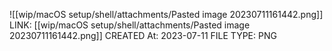![[wip/macOS setup/shell/attachments/Pasted image 20230711161442.png]]
LINK: [[wip/macOS setup/shell/attachments/Pasted image 20230711161442.png]]
CREATED At: 2023-07-11
FILE TYPE: PNG
